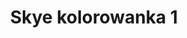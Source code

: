 ---
title: Skye kolorowanka 1
description: Kolorowanka Skye - wariant 1
canonical: /bajki/psi-patrol/skye
variant_of: skye
layout: default
tags:
- bajki
- psi-patrol
---